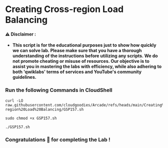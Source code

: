#  Creating Cross-region Load Balancing


#### ⚠️ Disclaimer :
- **This script is for the educational purposes just to show how quickly we can solve lab. Please make sure that you have a thorough understanding of the instructions before utilizing any scripts. We do not promote cheating or  misuse of resources. Our objective is to assist you in mastering the labs with efficiency, while also adhering to both 'qwiklabs' terms of services and YouTube's community guidelines.**

### Run the following Commands in CloudShell 

```
curl -LO raw.githubusercontent.com/cloudgoodies/Arcade/refs/heads/main/Creating%20Cross-region%20Load%20Balancing/GSP157.sh

sudo chmod +x GSP157.sh

./GSP157.sh
```

### Congratulations 🎉 for completing the Lab !
